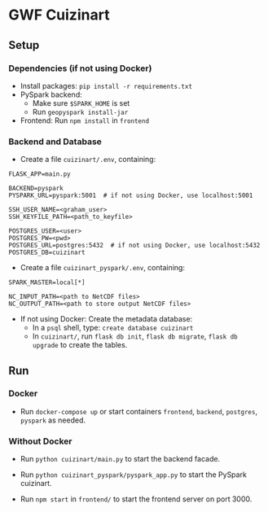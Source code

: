 
# GWF Cuizinart

## Setup

### Dependencies (if not using Docker)
- Install packages: `pip install -r requirements.txt`
- PySpark backend: 
  - Make sure `$SPARK_HOME` is set
  - Run `geopyspark install-jar`
- Frontend: Run `npm install` in `frontend`

### Backend and Database
- Create a file `cuizinart/.env`, containing:
```
FLASK_APP=main.py

BACKEND=pyspark
PYSPARK_URL=pyspark:5001  # if not using Docker, use localhost:5001

SSH_USER_NAME=<graham_user>
SSH_KEYFILE_PATH=<path_to_keyfile>

POSTGRES_USER=<user>
POSTGRES_PW=<pwd>
POSTGRES_URL=postgres:5432  # if not using Docker, use localhost:5432
POSTGRES_DB=cuizinart
```

- Create a file `cuizinart_pyspark/.env`, containing:
```
SPARK_MASTER=local[*]

NC_INPUT_PATH=<path to NetCDF files>
NC_OUTPUT_PATH=<path to store output NetCDF files>
```

- If not using Docker: Create the metadata database:
  - In a `psql` shell, type: `create database cuizinart`
  - In `cuizinart/`, run `flask db init`, `flask db migrate`, `flask db upgrade` to create the tables.

## Run

### Docker
- Run `docker-compose up` or start containers `frontend`, `backend`, `postgres`, `pyspark` as needed.

### Without Docker
- Run `python cuizinart/main.py` to start the backend facade.

- Run `python cuizinart_pyspark/pyspark_app.py` to start the PySpark cuizinart.

- Run `npm start` in `frontend/` to start the frontend server on port 3000.

